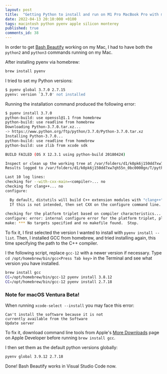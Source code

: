 ```yaml
---
layout: post
title:  "Getting Python to install and run on M1 Pro MacBook Pro with macOS Monterey"
date: 2022-04-13 20:10:000 +0100
tags: macintosh python pyenv apple silicon monterey
published: true
comments_id: 38
---
```


In order to get [Bash Beautify](https://marketplace.visualstudio.com/items?itemName=shakram02.bash-beautify) working on my Mac, I had to have both the `python2` and `python3` commands running on my Mac. 

After installing pyenv via homebrew:

```bash
brew install pyenv
```

I tried to set my Python versions:

```bash
$ pyenv global 3.7.0 2.7.15
pyenv: version `3.7.0' not installed
```

Running the installation command produced the following error:

```bash
$ pyenv install 3.7.0       
python-build: use openssl@1.1 from homebrew
python-build: use readline from homebrew
Downloading Python-3.7.0.tar.xz...
-> https://www.python.org/ftp/python/3.7.0/Python-3.7.0.tar.xz
Installing Python-3.7.0...
python-build: use readline from homebrew
python-build: use zlib from xcode sdk

BUILD FAILED (OS X 12.3.1 using python-build 20180424)

Inspect or clean up the working tree at /var/folders/d1/k0pk6j150dd7xw7qh55n_0bc0000gn/T/python-build.XXXXXXXXX
Results logged to /var/folders/d1/k0pk6j150dd7xw7qh55n_0bc0000gn/T/python-build.XXXXXXXXXX.log

Last 10 log lines:
checking for --with-cxx-main=<compiler>... no
checking for clang++... no
configure:

  By default, distutils will build C++ extension modules with "clang++".
  If this is not intended, then set CXX on the configure command line.
  
checking for the platform triplet based on compiler characteristics... darwin
configure: error: internal configure error for the platform triplet, please file a bug report
make: *** No targets specified and no makefile found.  Stop.
```

To fix it, I first selected the version I wanted to install with `pyenv install --list`. Then, I installed GCC from homebrew, and tried installing again, this time specifying the path to the C++ compiler. 

I the following script, replace `gcc-12` with a newer version if necessary. Type `cd /opt/homebrew/bin/gcc<Press Tab key>` in the Terminal and see what version you have installed.

````bash
brew install gcc
CC=/opt/homebrew/bin/gcc-12 pyenv install 3.8.12 
CC=/opt/homebrew/bin/gcc-12 pyenv install 2.7.18
````

### Note for macOS Ventura Beta!

When running `xcode-select --install` you may face this error:

````
Can't install the software because it is not
currently available from the Software
Update server
````

To fix it, download command line tools from Apple's [More Downloads](https://developer.apple.com/download/all/) page on Apple Developer before running `brew install gcc`.


I then set them as the default python versions globally:

```bash
pyenv global 3.9.12 2.7.18
```

Done! Bash Beautify works in Visual Studio Code now.

